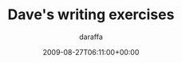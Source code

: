 ---
title: 'Dave''s writing exercises'
posts: 2
hash: 't1061'
author: 'daraffa'
date: 2009-08-27T06:11:00+00:00
sources:
  - http://forums.tokipona.org/viewtopic.php%3Ft=1061.html
---